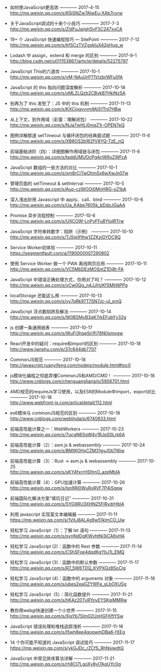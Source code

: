 - 如何使JavaScript更高效  ———— 2017-4-15  
http://mp.weixin.qq.com/s/6SjSNZw7AlwEu-XAb7cyrw

- 关于JavaScript调试的十来个小技巧  ———— 2017-7-3  
http://mp.weixin.qq.com/s/ZldFuJwjghSvF5C247xxCA

- 19+ 个 JavaScript 快速编程技巧 — SitePoint  ———— 2017-7-12  
http://mp.weixin.qq.com/s/hfSCzTVZgxkluX42pHug_w

- Lodash 中 assign，extend 和 merge 的区别  ———— 2017-9-1  
http://blog.csdn.net/u011153667/article/details/52275797

- JavaScript This的六道坎   ———— 2017-10-1  
http://mp.weixin.qq.com/s/vM-NAuUrP71VjzbrWFu0fA

- JavaScript 的 this 指向问题深度解析    ———— 2017-10-18  
http://mp.weixin.qq.com/s/xMLZLQzb2CBvkB7HkiNzSA

- 别再为了 this 发愁了：JS 中的 this 机制   ———— 2017-11-13  
http://mp.weixin.qq.com/s/KXCiyqvvvmMjj51TnI7HBw

- 从上下文，到作用域（彩蛋：理解闭包）    ———— 2017-10-22  
http://mp.weixin.qq.com/s/NJa7wHLj0mqZ1r-OPEN7eQ

- 图例详解那道 setTimeout 与循环闭包的经典面试题  ———— 2017-11-8  
http://mp.weixin.qq.com/s/XB6OS2b162fV8YQ-TzE_nQ

- 前端基础进阶（四）：详细图解作用域链与闭包  ———— 2017-11-8  
http://mp.weixin.qq.com/s/taddUMUOcPgAriW6xZWFcA

- JavaScript 数组的一些方法的对比  ———— 2017-10-1  
http://mp.weixin.qq.com/s/xm8rCiTwOhmSx6wXwJn07w

- 管理页面的 setTimeout & setInterval ———— 2017-10-5  
http://mp.weixin.qq.com/s/Auo-czWOOi0MnHRG-o21bA

- 深入浅出妙用 Javascript 中 apply、call、bind ———— 2017-10-6  
http://mp.weixin.qq.com/s/Ua_KAbe7605k_bDdzJGaAA

- Promise 异步流程控制 ———— 2017-10-6  
http://mp.weixin.qq.com/s/UXCOW-LnPvFFu8YIoIRTrw

- JavaScript 字符串转数字：陷阱（示例）  ———— 2017-10-10  
 http://mp.weixin.qq.com/s/TJSje91ttw1ZZKziGYDC9Q

- Service Worker初体验  ———— 2017-10-11  
https://segmentfault.com/a/1190000007290802

- 使用 Service Worker 做一个 PWA 离线网页应用  ———— 2017-10-11  
http://mp.weixin.qq.com/s/VC5MbDEzMOSntZ1Dj8t-FA

- JavaScript 中错误正确处理方式，你用对了吗？  ———— 2017-10-12  
http://mp.weixin.qq.com/s/vCw0Qg_n4JJHzKfSMhNPPg

- localStorage 还能这么用   ———— 2017-10-13  
http://mp.weixin.qq.com/s/vy7pRk97T7SN7Jc-uI_smQ

- JavaScript 浮点数陷阱及解法  ———— 2017-10-14  
http://mp.weixin.qq.com/s/W0BSMvB3qK7rkEFubYy32g

- js 创建一条通用链表  ———— 2017-10-17  
http://mp.weixin.qq.com/s/WuFl3hqeSn1fj78N0qmxgw

- React开发中的疑问：require和import的区别 ———— 2017-10-18  
http://www.jianshu.com/p/37c644db7707

- CommonJS规范 ———— 2017-10-18  
http://javascript.ruanyifeng.com/nodejs/module.html#toc0

- js模块化编程之彻底弄懂CommonJS和AMD/CMD！ ———— 2017-10-18  
http://www.cnblogs.com/chenguangliang/p/5856701.html

- AMD规范的requireJs学习使用，以及ES6的Module中import，export对比 ———— 2017-10-18  
http://www.webfront-js.com/articaldetail/112.html

- es6模块与 commonJS规范的区别 ———— 2017-10-18  
http://www.cnblogs.com/weblinda/p/6740833.html

- 前端高性能计算之一：WebWorkers  ———— 2017-10-23  
http://mp.weixin.qq.com/s/7ucgN6SgW4v1RJpS0Lrk6A

- 前端高性能计算（2）：asm.js & webassembly  ———— 2017-10-24  
http://mp.weixin.qq.com/s/BMWOHxCZM31gyJGti7l6jw

- 前端高性能计算（3）：Rust -> asm.js & webassembly  ———— 2017-10-25  
http://mp.weixin.qq.com/s/sKY4fxrrHSfimO_azeMbIA

- 前端高性能计算（4）：GPU加速计算   ———— 2017-10-26  
http://mp.weixin.qq.com/s/lsn9Ri0WuRxRVF7P4jSgew

- 前端国际化解决方案“填坑日记”   ———— 2017-10-31  
http://mp.weixin.qq.com/s/5YG9RU3XHN25FIRvdrHblA

- 利用 javascript 实现富文本编辑器   ———— 2017-11-11  
https://mp.weixin.qq.com/s/1VitJ8AL4g9w51klmCO_Uw

- 轻松学习 JavaScript（1）：了解 let 语句  ———— 2017-11-13  
http://mp.weixin.qq.com/s/synNdDgKWvhtNj3jCA6vHA

- 轻松学习 JavaScript (2)：函数中的 Rest 参数  ———— 2017-11-14  
http://mp.weixin.qq.com/s/CShSFoe4dqdKgYbJ1I_EMQ

- 轻松学习 JavaScript (3)：函数中的默认参数  ———— 2017-11-17  
http://mp.weixin.qq.com/s/R7_5W6TDQ_KVPXGz8SoCig

- 轻松学习 JavaScript (4)：函数中的 arguments 对象   ———— 2017-11-18  
http://mp.weixin.qq.com/s/ubes2eaGZYWFe_sLbOXUSg

- 轻松学习 JavaScript（5）：简化函数提升   ———— 2017-11-21  
http://mp.weixin.qq.com/s/hKAz20TvRYovEYSKgiMMRw

- 教你用webgl快速创建一个小世界  ———— 2017-11-15  
http://mp.weixin.qq.com/s/XjsYb7Slm02UnHGFKftYSw

- JavaScript 错误处理和堆栈追踪浅析   ———— 2017-11-16  
http://mp.weixin.qq.com/s/I5wh8ee4qoqwmDBa6-fXEg

- 14 个你可能不知道的 JavaScript 调试技巧  ———— 2017-11-17  
https://mp.weixin.qq.com/s/ykGJDc_rZCfS_RhNsiwdtQ

- JavaScript 中常见排序算法详解  ———— 2017-11-21  
http://mp.weixin.qq.com/s/rh8CI7LgoXy8yI7AgUYc0g